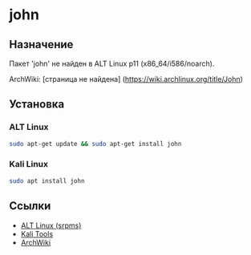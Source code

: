 # john

## Назначение

Пакет 'john' не найден в ALT Linux p11 (x86_64/i586/noarch).

ArchWiki: [страница не найдена] (https://wiki.archlinux.org/title/John)

## Установка

### ALT Linux
```bash
sudo apt-get update && sudo apt-get install john
```

### Kali Linux
```bash
sudo apt install john
```

## Ссылки

- [ALT Linux (srpms)](https://packages.altlinux.org/ru/p11/srpms/john/)
- [Kali Tools](https://www.kali.org/tools/john/)
- [ArchWiki](https://wiki.archlinux.org/title/John)
